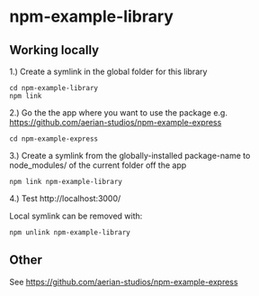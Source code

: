 # npm-example-library

## Working locally

1.) Create a symlink in the global folder for this library
```
cd npm-example-library
npm link
```

2.) Go the the app where you want to use the package
e.g. https://github.com/aerian-studios/npm-example-express
```
cd npm-example-express
```

3.) Create a symlink from the globally-installed package-name to node_modules/ of the current folder off the app
```
npm link npm-example-library
```

4.) Test
http://localhost:3000/

Local symlink can be removed with:
```
npm unlink npm-example-library
```
## Other

See https://github.com/aerian-studios/npm-example-express